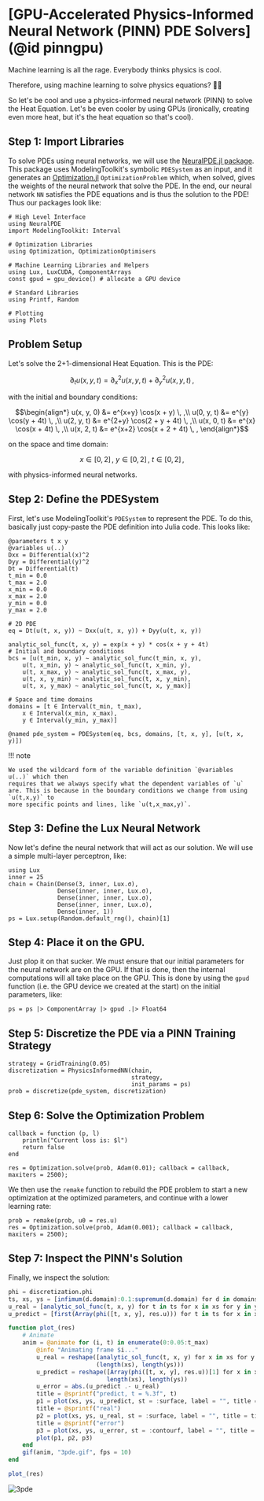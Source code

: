 # [GPU-Accelerated Physics-Informed Neural Network (PINN) PDE Solvers](@id pinngpu)

Machine learning is all the rage. Everybody thinks physics is cool.

Therefore, using machine learning to solve physics equations? 🧠💥

So let's be cool and use a physics-informed neural network (PINN) to solve the Heat
Equation. Let's be even cooler by using GPUs (ironically, creating even more heat, but
it's the heat equation so that's cool).

## Step 1: Import Libraries

To solve PDEs using neural networks, we will use the
[NeuralPDE.jl package](https://neuralpde.sciml.ai/stable/). This package uses
ModelingToolkit's symbolic `PDESystem` as an input, and it generates an
[Optimization.jl](https://docs.sciml.ai/Optimization/stable/) `OptimizationProblem` which,
when solved, gives the weights of the neural network that solve the PDE. In the end, our
neural network `NN` satisfies the PDE equations and is thus the solution to the PDE! Thus
our packages look like:

```@example pinn
# High Level Interface
using NeuralPDE
import ModelingToolkit: Interval

# Optimization Libraries
using Optimization, OptimizationOptimisers

# Machine Learning Libraries and Helpers
using Lux, LuxCUDA, ComponentArrays
const gpud = gpu_device() # allocate a GPU device

# Standard Libraries
using Printf, Random

# Plotting
using Plots
```

## Problem Setup

Let's solve the 2+1-dimensional Heat Equation. This is the PDE:

```math
∂_t u(x, y, t) = ∂^2_x u(x, y, t) + ∂^2_y u(x, y, t) \, ,
```

with the initial and boundary conditions:

```math
\begin{align*}
u(x, y, 0) &= e^{x+y} \cos(x + y)      \, ,\\
u(0, y, t) &= e^{y}   \cos(y + 4t)     \, ,\\
u(2, y, t) &= e^{2+y} \cos(2 + y + 4t) \, ,\\
u(x, 0, t) &= e^{x}   \cos(x + 4t)     \, ,\\
u(x, 2, t) &= e^{x+2} \cos(x + 2 + 4t) \, ,
\end{align*}
```

on the space and time domain:

```math
x \in [0, 2] \, ,\ y \in [0, 2] \, , \ t \in [0, 2] \, ,
```

with physics-informed neural networks.

## Step 2: Define the PDESystem

First, let's use ModelingToolkit's `PDESystem` to represent the PDE. To do this, basically
just copy-paste the PDE definition into Julia code. This looks like:

```@example pinn
@parameters t x y
@variables u(..)
Dxx = Differential(x)^2
Dyy = Differential(y)^2
Dt = Differential(t)
t_min = 0.0
t_max = 2.0
x_min = 0.0
x_max = 2.0
y_min = 0.0
y_max = 2.0

# 2D PDE
eq = Dt(u(t, x, y)) ~ Dxx(u(t, x, y)) + Dyy(u(t, x, y))

analytic_sol_func(t, x, y) = exp(x + y) * cos(x + y + 4t)
# Initial and boundary conditions
bcs = [u(t_min, x, y) ~ analytic_sol_func(t_min, x, y),
    u(t, x_min, y) ~ analytic_sol_func(t, x_min, y),
    u(t, x_max, y) ~ analytic_sol_func(t, x_max, y),
    u(t, x, y_min) ~ analytic_sol_func(t, x, y_min),
    u(t, x, y_max) ~ analytic_sol_func(t, x, y_max)]

# Space and time domains
domains = [t ∈ Interval(t_min, t_max),
    x ∈ Interval(x_min, x_max),
    y ∈ Interval(y_min, y_max)]

@named pde_system = PDESystem(eq, bcs, domains, [t, x, y], [u(t, x, y)])
```

!!! note

    We used the wildcard form of the variable definition `@variables u(..)` which then
    requires that we always specify what the dependent variables of `u` are. This is because in the boundary conditions we change from using `u(t,x,y)` to
    more specific points and lines, like `u(t,x_max,y)`.

## Step 3: Define the Lux Neural Network

Now let's define the neural network that will act as our solution.
We will use a simple multi-layer perceptron, like:

```@example pinn
using Lux
inner = 25
chain = Chain(Dense(3, inner, Lux.σ),
              Dense(inner, inner, Lux.σ),
              Dense(inner, inner, Lux.σ),
              Dense(inner, inner, Lux.σ),
              Dense(inner, 1))
ps = Lux.setup(Random.default_rng(), chain)[1]
```

## Step 4: Place it on the GPU.

Just plop it on that sucker. We must ensure that our initial parameters for the neural
network are on the GPU. If that is done, then the internal computations will all take place
on the GPU. This is done by using the `gpud` function (i.e. the GPU
device we created at the start) on the initial parameters, like:

```@example pinn
ps = ps |> ComponentArray |> gpud .|> Float64
```

## Step 5: Discretize the PDE via a PINN Training Strategy

```@example pinn
strategy = GridTraining(0.05)
discretization = PhysicsInformedNN(chain,
                                   strategy,
                                   init_params = ps)
prob = discretize(pde_system, discretization)
```

## Step 6: Solve the Optimization Problem

```@example pinn
callback = function (p, l)
    println("Current loss is: $l")
    return false
end

res = Optimization.solve(prob, Adam(0.01); callback = callback, maxiters = 2500);
```

We then use the `remake` function to rebuild the PDE problem to start a new
optimization at the optimized parameters, and continue with a lower learning rate:

```@example pinn
prob = remake(prob, u0 = res.u)
res = Optimization.solve(prob, Adam(0.001); callback = callback, maxiters = 2500);
```

## Step 7: Inspect the PINN's Solution

Finally, we inspect the solution:

```julia
phi = discretization.phi
ts, xs, ys = [infimum(d.domain):0.1:supremum(d.domain) for d in domains]
u_real = [analytic_sol_func(t, x, y) for t in ts for x in xs for y in ys]
u_predict = [first(Array(phi([t, x, y], res.u))) for t in ts for x in xs for y in ys]

function plot_(res)
    # Animate
    anim = @animate for (i, t) in enumerate(0:0.05:t_max)
        @info "Animating frame $i..."
        u_real = reshape([analytic_sol_func(t, x, y) for x in xs for y in ys],
                         (length(xs), length(ys)))
        u_predict = reshape([Array(phi([t, x, y], res.u))[1] for x in xs for y in ys],
                            length(xs), length(ys))
        u_error = abs.(u_predict .- u_real)
        title = @sprintf("predict, t = %.3f", t)
        p1 = plot(xs, ys, u_predict, st = :surface, label = "", title = title)
        title = @sprintf("real")
        p2 = plot(xs, ys, u_real, st = :surface, label = "", title = title)
        title = @sprintf("error")
        p3 = plot(xs, ys, u_error, st = :contourf, label = "", title = title)
        plot(p1, p2, p3)
    end
    gif(anim, "3pde.gif", fps = 10)
end

plot_(res)
```

![3pde](https://user-images.githubusercontent.com/12683885/129949743-9471d230-c14f-4105-945f-6bc52677d40e.gif)
